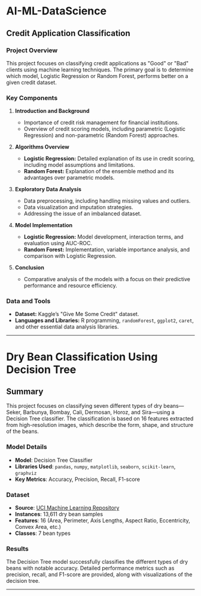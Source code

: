 # AI-ML-DataScience

## Credit Application Classification

### Project Overview

This project focuses on classifying credit applications as "Good" or "Bad" clients using machine learning techniques. The primary goal is to determine which model, Logistic Regression or Random Forest, performs better on a given credit dataset.

### Key Components

1. **Introduction and Background**
   - Importance of credit risk management for financial institutions.
   - Overview of credit scoring models, including parametric (Logistic Regression) and non-parametric (Random Forest) approaches.

2. **Algorithms Overview**
   - **Logistic Regression:** Detailed explanation of its use in credit scoring, including model assumptions and limitations.
   - **Random Forest:** Explanation of the ensemble method and its advantages over parametric models.

3. **Exploratory Data Analysis**
   - Data preprocessing, including handling missing values and outliers.
   - Data visualization and imputation strategies.
   - Addressing the issue of an imbalanced dataset.

4. **Model Implementation**
   - **Logistic Regression:** Model development, interaction terms, and evaluation using AUC-ROC.
   - **Random Forest:** Implementation, variable importance analysis, and comparison with Logistic Regression.

5. **Conclusion**
   - Comparative analysis of the models with a focus on their predictive performance and resource efficiency.

### Data and Tools
- **Dataset:** Kaggle’s "Give Me Some Credit" dataset.
- **Languages and Libraries:** R programming, `randomForest`, `ggplot2`, `caret`, and other essential data analysis libraries.

------------------------------------------------------------------------------------------------------------
# Dry Bean Classification Using Decision Tree

## Summary

This project focuses on classifying seven different types of dry beans—Seker, Barbunya, Bombay, Cali, Dermosan, Horoz, and Sira—using a Decision Tree classifier. The classification is based on 16 features extracted from high-resolution images, which describe the form, shape, and structure of the beans.

### Model Details
- **Model**: Decision Tree Classifier
- **Libraries Used**: `pandas`, `numpy`, `matplotlib`, `seaborn`, `scikit-learn`, `graphviz`
- **Key Metrics**: Accuracy, Precision, Recall, F1-score

### Dataset
- **Source**: [UCI Machine Learning Repository](https://archive.ics.uci.edu/ml/datasets/Dry+Bean+Dataset#)
- **Instances**: 13,611 dry bean samples
- **Features**: 16 (Area, Perimeter, Axis Lengths, Aspect Ratio, Eccentricity, Convex Area, etc.)
- **Classes**: 7 bean types

### Results
The Decision Tree model successfully classifies the different types of dry beans with notable accuracy. Detailed performance metrics such as precision, recall, and F1-score are provided, along with visualizations of the decision tree.

------------------------------------------------------------------------------------------------------------

